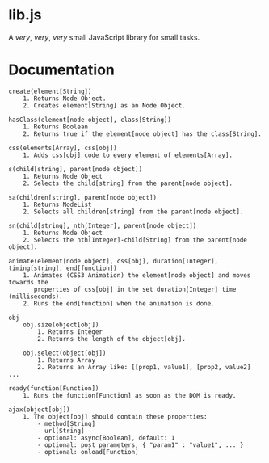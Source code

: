 # lib.js

A *very*, *very*, *very* small JavaScript library for small tasks.

# Documentation
    create(element[String])
        1. Returns Node Object.
        2. Creates element[String] as an Node Object.

    hasClass(element[node object], class[String])
        1. Returns Boolean
        2. Returns true if the element[node object] has the class[String].

    css(elements[Array], css[obj])
        1. Adds css[obj] code to every element of elements[Array].

    s(child[string], parent[node object])
        1. Returns Node Object
        2. Selects the child[string] from the parent[node object].

    sa(children[string], parent[node object])
        1. Returns NodeList
        2. Selects all children[string] from the parent[node object].

    sn(child[string], nth[Integer], parent[node object]) 
        1. Returns Node Object
        2. Selects the nth[Integer]-child[String] from the parent[node object].

    animate(element[node object], css[obj], duration[Integer], timing[string], end[function])
        1. Animates (CSS3 Animation) the element[node object] and moves towards the 
           properties of css[obj] in the set duration[Integer] time (milliseconds). 
        2. Runs the end[function] when the animation is done.

    obj
        obj.size(object[obj])
            1. Returns Integer
            2. Returns the length of the object[obj].

        obj.select(object[obj])
            1. Returns Array
            2. Returns an Array like: [[prop1, value1], [prop2, value2] ...

    ready(function[Function])
        1. Runs the function[Function] as soon as the DOM is ready. 

    ajax(object[obj])
        1. The object[obj] should contain these properties: 
            - method[String]
            - url[String]
            - optional: async[Boolean], default: 1
            - optional: post parameters, { "param1" : "value1", ... }
            - optional: onload[Function]

